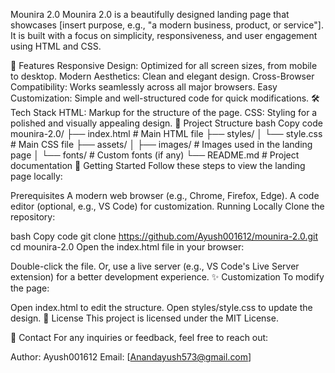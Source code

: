 Mounira 2.0
Mounira 2.0 is a beautifully designed landing page that showcases [insert purpose, e.g., "a modern business, product, or service"]. It is built with a focus on simplicity, responsiveness, and user engagement using HTML and CSS.

🌟 Features
Responsive Design: Optimized for all screen sizes, from mobile to desktop.
Modern Aesthetics: Clean and elegant design.
Cross-Browser Compatibility: Works seamlessly across all major browsers.
Easy Customization: Simple and well-structured code for quick modifications.
🛠️ Tech Stack
HTML: Markup for the structure of the page.
CSS: Styling for a polished and visually appealing design.
📂 Project Structure
bash
Copy code
mounira-2.0/
├── index.html # Main HTML file
├── styles/
│ └── style.css # Main CSS file
├── assets/
│ ├── images/ # Images used in the landing page
│ └── fonts/ # Custom fonts (if any)
└── README.md # Project documentation
🚀 Getting Started
Follow these steps to view the landing page locally:

Prerequisites
A modern web browser (e.g., Chrome, Firefox, Edge).
A code editor (optional, e.g., VS Code) for customization.
Running Locally
Clone the repository:

bash
Copy code
git clone https://github.com/Ayush001612/mounira-2.0.git
cd mounira-2.0
Open the index.html file in your browser:

Double-click the file.
Or, use a live server (e.g., VS Code's Live Server extension) for a better development experience.
✨ Customization
To modify the page:

Open index.html to edit the structure.
Open styles/style.css to update the design.
📜 License
This project is licensed under the MIT License.

📧 Contact
For any inquiries or feedback, feel free to reach out:

Author: Ayush001612
Email: [Anandayush573@gmail.com]
